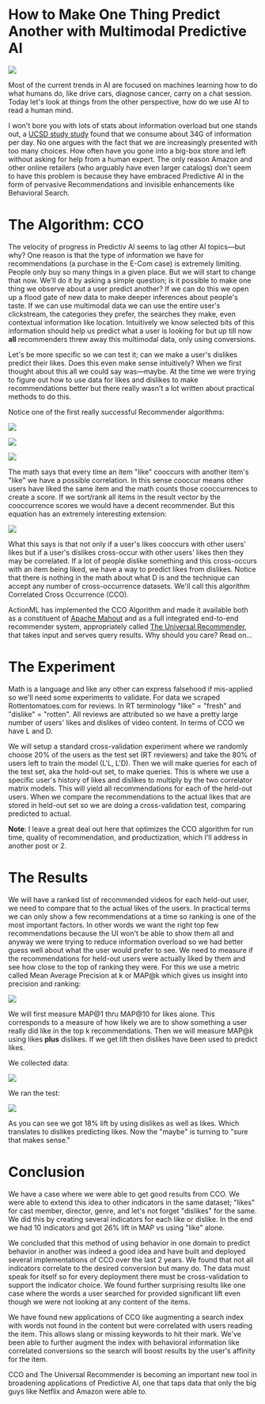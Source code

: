 # How to Make One Thing Predict Another with Multimodal Predictive AI

![](/blog/images/ibm-brain-large.png)

Most of the current trends in AI are focused on machines learning how to do what humans do, like drive cars, diagnose cancer, carry on a chat session. Today let's look at things from the other perspective, how do we use AI to read a human mind. 

I won't bore you with lots of stats about information overload but one stands out, a [UCSD study study](https://www.researchgate.net/publication/242562463_How_Much_Information_2009_Report_on_American_Consumers) found that we consume about 34G of information per day. No one argues with the fact that we are increasingly presented with too many choices. How often have you gone into a big-box store and left without asking for help from a human expert. The only reason Amazon and other online retailers (who arguably have even larger catalogs) don't seem to have this problem is because they have embraced Predictive AI in the form of pervasive Recommendations and invisible enhancements like Behavioral Search.

# The Algorithm: CCO

The velocity of progress in Predictiv AI seems to lag other AI topics&mdash;but why? One reason is that the type of information we have for recommendations (a purchase in the E-Com case) is extremely limiting. People only buy so many things in a given place. But we will start to change that now. We'll do it by asking a simple question; is it possible to make one thing we observe about a user predict another? If we can do this we open up a flood gate of new data to make deeper inferences about people's taste. If we can use multimodal data we can use the entire user's clickstream, the categories they prefer, the searches they make, even contextual information like location. Intuitively we know selected bits of this information should help us predict what a user is looking for but up till now **all** recommenders threw away this multimodal data, only using conversions. 

Let's be more specific so we can test it; can we make a user's dislikes predict their likes. Does this even make sense intuitively? When we first thought about this all we could say was&mdash;maybe. At the time we were trying to figure out how to use data for likes and dislikes to make recommendations better but there really wasn't a lot written about practical methods to do this.

Notice one of the first really successful Recommender algorithms:

![](/blog/images/likes-matrix.png)

![](/blog/images/history-of-likes-vector.png)

![](/blog/images/cooccurrence-recs-vector.png)

The math says that every time an item "like" cooccurs with another item's "like" we have a possible correlation. In this sense cooccur means other users have liked the same item and the math counts those cooccurrences to create a score. If we sort/rank all items in the result vector by the cooccurrence scores we would have a decent recommender. But this equation has an extremely interesting extension:

![](/blog/images/cross-occcurrence-equation.png)
    
What this says is that not only if a user's likes cooccurs with other users' likes but if a user's dislikes cross-occur with other users' likes then they may be correlated. If a lot of people dislike something and this cross-occurs with an item being liked, we have a way to predict likes from dislikes. Notice that there is nothing in the math about what D is and the technique can accept any number of cross-occurrence datasets. We'll call this algorithm Correlated Cross Occurrence (CCO).

ActionML has implemented the CCO Algorithm and made it available both as a constituent of [Apache Mahout](http://mahout.apache.org/docs/latest/algorithms/reccomenders/) and as a full integrated end-to-end recommender system, appropriately called [The Universal Recommender](/universal-recommender), that takes input and serves query results. Why should you care? Read on...

# The Experiment

Math is a language and like any other can express falsehood if mis-applied so we'll need some experiments to validate. For data we scraped Rottentomatoes.com for reviews. In RT terminology "like" = "fresh" and "dislike" = "rotten". All reviews are attributed so we have a pretty large number of users' likes and dislikes of video content. In terms of CCO we have L and D. 

We will setup a standard cross-validation experiment where we randomly choose 20% of the users as the test set (RT reviewers) and take the 80% of users left to train the model (L'L, L'D). Then we will make queries for each of the test set, aka the hold-out set, to make queries. This is where we use a specific user's history of likes and dislikes to multiply by the two correlator matrix models. This will yield all recommendations for each of the held-out users. When we compare the recommendations to the actual likes that are stored in held-out set so we are doing a cross-validation test, comparing predicted to actual.

**Note**: I leave a great deal out here that optimizes the CCO algorithm for run time, quality of recommendation, and productization, which I'll address in another post or 2.

# The Results

We will have a ranked list of recommended videos for each held-out user, we need to compare that to the actual likes of the users. In practical terms we can only show a few recommendations at a time so ranking is one of the most important factors. In other words we want the right top few recommendations because the UI won't be able to show them all and anyway we were trying to reduce information overload so we had better guess well about what the user would prefer to see. We need to measure if the recommendations for held-out users were actually liked by them and see how close to the top of ranking they were. For this we use a metric called Mean Average Precision at k or MAP@k which gives us insight into precision and ranking:

![](/blog/images/map-at-k.png)

We will first measure MAP@1 thru MAP@10 for likes alone. This corresponds to a measure of how likely we are to show something a user really did like in the top k recommendations. Then we will measure MAP@k using likes **plus** dislikes. If we get lift then dislikes have been used to predict likes.

We collected data:

![](/blog/images/rt-map-at-k-data.png)

We ran the test:

![](/blog/images/rt-map-at-k-chart.png)

As you can see we got 18% lift by using dislikes as well as likes. Which translates to dislikes predicting likes. Now the "maybe" is turning to "sure that makes sense."

# Conclusion

We have a case where we were able to get good results from CCO. We were able to extend this idea to other indicators in the same dataset; "likes" for cast member, director, genre, and let's not forget "dislikes" for the same. We did this by creating several indicators for each like or dislike. In the end we had 10 indicators and got 26% lift in MAP vs using "like" alone.

We concluded that this method of using behavior in one domain to predict behavior in another was indeed a good idea and have built and deployed several implementations of CCO over the last 2 years. We found that not all indicators correlate to the desired conversion but many do. The data must speak for itself so for every deployment there must be cross-validation to support the indicator choice. We found further surprising results like one case where the words a user searched for provided significant lift even though we were not looking at any content of the items.

We have found new applications of CCO like augmenting a search index with words not found in the content but were correlated with users reading the item. This allows slang or missing keywords to hit their mark. We've been able to further augment the index with behavioral information like correlated conversions so the search will boost results by the user's affinity for the item.

CCO and The Universal Recommender is becoming an important new tool in broadening applications of Predictive AI, one that taps data that only the big guys like Netflix and Amazon were able to.


